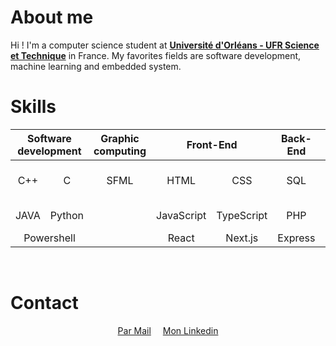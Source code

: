 # About me

Hi ! I'm a computer science student at <a href='https://www.univ-orleans.fr/fr/sciences-techniques/formation/informatique/master-informatique'>**Université d'Orléans - UFR Science et Technique**</a> in France. My favorites fields are software development, machine learning and embedded system.
<br>

# Skills

<table align="center">
	<thead> 
		<tr>
			<th colspan='2' align='center'>Software development</th>
			<th colspan='1' algin='center'>Graphic computing</th>
			<th colspan='2' align='center'>Front-End</th>
			<th colspan='1' align='center'>Back-End</th> 
			<th colspan='1' align='center'>Machine Learning</th> 
			<th colspan='1' align='center'>Tools - Other</th>
		</tr>
	</thead>
	<tbody>
		<tr>
			<td align='center'>C++</td>
			<td align='center'>C</td>
			<td align='center'>SFML</td>
			<td align='center'>HTML</td>
			<td align='center'>CSS</td>
			<td align='center'>SQL</td>
			<td align='center'>PyTorch</td>
			<td align='center'>Adobe Premiere Pro</td>
		</tr>
		<tr>
			<td align='center'>JAVA</td>
			<td align='center'>Python</td>
			<td align='center'></td>
			<td align='center'>JavaScript</td>
			<td align='center'>TypeScript</td>
			<td align='center'>PHP</td>
			<td align='center'>Theory</td>
			<td align='center'>Adobe Photoshop</td> 
		</tr>
		<tr>
			<td align='center' colspan='2'>Powershell</td>
			<td align='center'></td>
			<td align='center'>React</td>
			<td align='center'>Next.js</td>
			<td align='center'>Express</td>
			<td align='center'></td>
			<td align='center'>Git</td>
		</tr>
	</tbody>
</table>
<br>

# Contact
<p align='center'>
	<a href="mailto:nikola.gandon@gmail.com" style="padding-right: 15px">Par Mail</a>
	<a href="https://www.linkedin.com/in/nikola-gandon/">Mon Linkedin</a>
</p>
